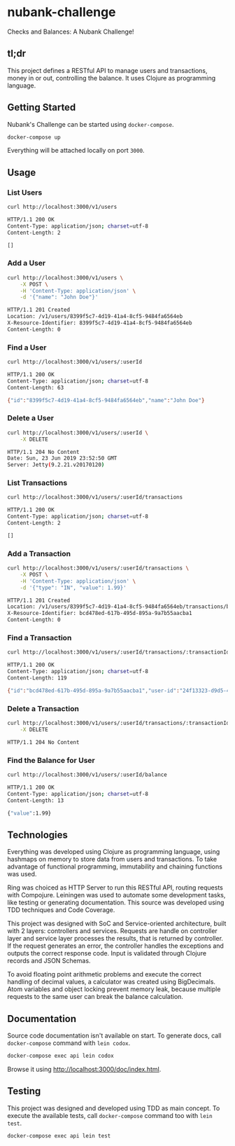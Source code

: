 # nubank-challenge

Checks and Balances: A Nubank Challenge!

## tl;dr

This project defines a RESTful API to manage users and transactions, money in or
out, controlling the balance. It uses Clojure as programming language.

## Getting Started

Nubank's Challenge can be started using `docker-compose`.

```bash
docker-compose up
```

Everything will be attached locally on port `3000`.

## Usage

### List Users

```bash
curl http://localhost:3000/v1/users

HTTP/1.1 200 OK
Content-Type: application/json; charset=utf-8
Content-Length: 2

[]
```

### Add a User

```bash
curl http://localhost:3000/v1/users \
    -X POST \
    -H 'Content-Type: application/json' \
    -d '{"name": "John Doe"}'

HTTP/1.1 201 Created
Location: /v1/users/8399f5c7-4d19-41a4-8cf5-9484fa6564eb
X-Resource-Identifier: 8399f5c7-4d19-41a4-8cf5-9484fa6564eb
Content-Length: 0
```

### Find a User

```bash
curl http://localhost:3000/v1/users/:userId

HTTP/1.1 200 OK
Content-Type: application/json; charset=utf-8
Content-Length: 63

{"id":"8399f5c7-4d19-41a4-8cf5-9484fa6564eb","name":"John Doe"}
```

### Delete a User

```bash
curl http://localhost:3000/v1/users/:userId \
    -X DELETE

HTTP/1.1 204 No Content
Date: Sun, 23 Jun 2019 23:52:50 GMT
Server: Jetty(9.2.21.v20170120)
```

### List Transactions

```bash
curl http://localhost:3000/v1/users/:userId/transactions

HTTP/1.1 200 OK
Content-Type: application/json; charset=utf-8
Content-Length: 2

[]
```

### Add a Transaction

```bash
curl http://localhost:3000/v1/users/:userId/transactions \
    -X POST \
    -H 'Content-Type: application/json' \
    -d '{"type": "IN", "value": 1.99}'

HTTP/1.1 201 Created
Location: /v1/users/8399f5c7-4d19-41a4-8cf5-9484fa6564eb/transactions/bcd478ed-617b-495d-895a-9a7b55aacba1
X-Resource-Identifier: bcd478ed-617b-495d-895a-9a7b55aacba1
Content-Length: 0
```

### Find a Transaction

```bash
curl http://localhost:3000/v1/users/:userId/transactions/:transactionId

HTTP/1.1 200 OK
Content-Type: application/json; charset=utf-8
Content-Length: 119

{"id":"bcd478ed-617b-495d-895a-9a7b55aacba1","user-id":"24f13323-d9d5-410e-a02a-776933115a1c","type":"IN","value":1.99}
```

### Delete a Transaction

```bash
curl http://localhost:3000/v1/users/:userId/transactions/:transactionId \
    -X DELETE

HTTP/1.1 204 No Content
```

### Find the Balance for User

```bash
curl http://localhost:3000/v1/users/:userId/balance

HTTP/1.1 200 OK
Content-Type: application/json; charset=utf-8
Content-Length: 13

{"value":1.99}
```

## Technologies

Everything was developed using Clojure as programming language, using hashmaps
on memory to store data from users and transactions. To take advantage of
functional programming, immutability and chaining functions was used.

Ring was choiced as HTTP Server to run this RESTful API, routing requests with
Compojure. Leiningen was used to automate some development tasks, like testing
or generating documentation. This source was developed using TDD techniques and
Code Coverage.

This project was designed with SoC and Service-oriented architecture, built with
2 layers: controllers and services. Requests are handle on controller layer and
service layer processes the results, that is returned by controller. If the
request generates an error, the controller handles the exceptions and outputs
the correct response code. Input is validated through Clojure records and JSON
Schemas.

To avoid floating point arithmetic problems and execute the correct handling of
decimal values, a calculator was created using BigDecimals. Atom variables and
object locking prevent memory leak, because multiple requests to the same user
can break the balance calculation.

## Documentation

Source code documentation isn't available on start. To generate docs, call
`docker-compose` command with `lein codox`.

```bash
docker-compose exec api lein codox
```

Browse it using
[http://localhost:3000/doc/index.html](http://localhost:3000/doc/index.html).

## Testing

This project was designed and developed using TDD as main concept. To execute
the available tests, call `docker-compose` command too with `lein test`.

```bash
docker-compose exec api lein test
```
